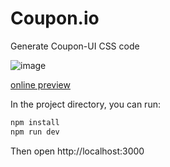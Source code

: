 # Coupon.io

Generate Coupon-UI CSS code

![image](https://user-images.githubusercontent.com/19424274/118114971-e3448500-b41a-11eb-8ff5-1914bfec56c2.png)

[online preview](https://coupon.codelabo.cn)

In the project directory, you can run:

```v
npm install
npm run dev
```

Then open http://localhost:3000
